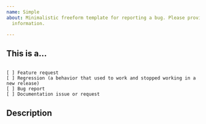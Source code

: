 ```yaml
---
name: Simple
about: Minimalistic freeform template for reporting a bug. Please provide all necessary
  information.

---
```


## This is a...

<pre><code>
[ ] Feature request
[ ] Regression (a behavior that used to work and stopped working in a new release)
[ ] Bug report  <!-- Please search GitHub for a similar issue or PR before submitting -->
[ ] Documentation issue or request
</code></pre>

## Description

